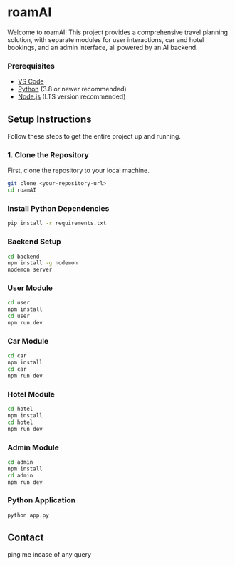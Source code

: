 # roamAI

Welcome to roamAI! This project provides a comprehensive travel planning solution, with separate modules for user interactions, car and hotel bookings, and an admin interface, all powered by an AI backend.

### Prerequisites

*   [VS Code](https://code.visualstudio.com/)
*   [Python](https://www.python.org/downloads/) (3.8 or newer recommended)
*   [Node.js](https://nodejs.org/) (LTS version recommended)

## Setup Instructions

Follow these steps to get the entire project up and running.

### 1. Clone the Repository

First, clone the repository to your local machine.
```bash
git clone <your-repository-url>
cd roamAI
```

### Install Python Dependencies
```bash
pip install -r requirements.txt
```

### Backend Setup
```bash
cd backend
npm install -g nodemon
nodemon server
```

### User Module
```bash
cd user
npm install
cd user
npm run dev
```

### Car Module
```bash
cd car
npm install
cd car
npm run dev
```

### Hotel Module
```bash
cd hotel
npm install
cd hotel
npm run dev
```

### Admin Module
```bash
cd admin
npm install
cd admin
npm run dev
```

### Python Application
```bash
python app.py
```

## Contact
ping me incase of any query
